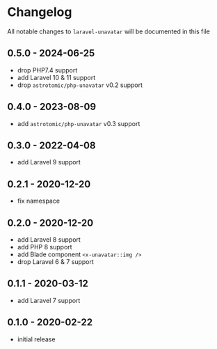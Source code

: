 # Changelog

All notable changes to `laravel-unavatar` will be documented in this file

## 0.5.0 - 2024-06-25

- drop PHP7.4 support
- add Laravel 10 & 11 support
- drop `astrotomic/php-unavatar` v0.2 support

## 0.4.0 - 2023-08-09

- add `astrotomic/php-unavatar` v0.3 support

## 0.3.0 - 2022-04-08

- add Laravel 9 support

## 0.2.1 - 2020-12-20

- fix namespace

## 0.2.0 - 2020-12-20

- add Laravel 8 support
- add PHP 8 support
- add Blade component `<x-unavatar::img />`
- drop Laravel 6 & 7 support

## 0.1.1 - 2020-03-12

- add Laravel 7 support

## 0.1.0 - 2020-02-22

- initial release
